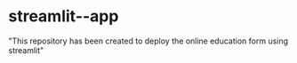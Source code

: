 # streamlit--app
"This repository has been created to deploy the online education form using streamlit"
